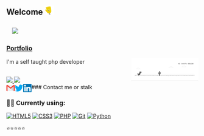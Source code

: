 ## Welcome <img src="https://github.com/deut-erium/deut-erium/blob/master/assets/wave.gif?raw=1" width="24px">                                                                                                         ![](https://komarev.com/ghpvc/?username=a-kbv&label=PROFILE+VIEWS&color=green)
### <a href="http://atanaskorabov.eu">Portfolio</a>
<img width="35%" align="right" alt="Github" src="https://github.com/a-kbv/a-kbv/blob/main/dino.gif" />

I'm a self taught php developer

<br/>

<a href="https://github.com/a-kbv">
  <img height="160em" src="https://github-readme-stats.vercel.app/api?username=a-kbv&theme=buefy&show_icons=true" />
  <img height="120em" src="https://github-readme-stats.vercel.app/api/top-langs/?username=a-kbv&theme=buefy&layout=compact" />
</a>
<br/>
### Contact me or stalk 


<a href="link to profile">
  <img align="left" alt="Atanas Korabov" width="22px" src="https://github.com/deut-erium/deut-erium/blob/master/assets/gmail.svg" />
</a>
<a href="link to profile">
  <img align="left" alt="Atanas Korabov" width="22px" src="https://github.com/deut-erium/deut-erium/blob/master/assets/twitter.svg" />
</a>
<a href="link to profile">
  <img align="left" alt="Atanas Korabov" width="22px" src="https://github.com/deut-erium/deut-erium/blob/master/assets/linkedin.svg" />
</a>


<br />


### 👨‍💻 Currently using:

[![HTML5](https://img.shields.io/badge/-HTML5-E34F26?style=flat&logo=html5&logoColor=white&link=https://github.com/a-kbv)](https://github.com/a-kbv) 
[![CSS3](https://img.shields.io/badge/-CSS3-1572B6?style=flat&logo=css3&link=https://github.com/a-kbv)](https://github.com/a-kbv) 
[![PHP](https://img.shields.io/badge/-PHP-1572B6?style=flat&logo=php&link=https://github.com/a-kbv)](https://github.com/a-kbv) 
[![Git](https://img.shields.io/badge/-Git-black?style=flat&logo=git&link=https://github.com/a-kbv)](https://github.com/a-kbv) 
[![Python](https://img.shields.io/badge/-Python-blue?style=flat&logo=git&link=https://github.com/a-kbv)](https://github.com/a-kbv) 

⭐️⭐️⭐️⭐️⭐️
